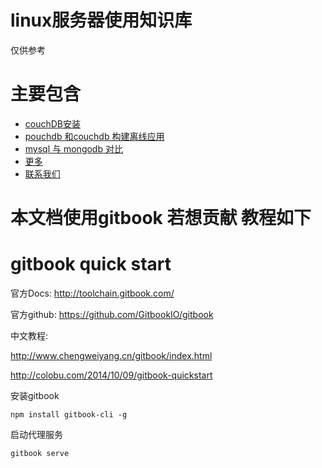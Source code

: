 # linux服务器使用知识库

仅供参考

# 主要包含
* [couchDB安装](docs/couchdb.md)
* [pouchdb 和couchdb 构建离线应用](docs/pouchdb.md)
* [mysql 与 mongodb 对比](docs/mongodb.md)
* [更多](docs/moreinfo.md)
* [联系我们](docs/contact.md)

# 本文档使用gitbook 若想贡献 教程如下
# gitbook quick start 

官方Docs: http://toolchain.gitbook.com/  

官方github: https://github.com/GitbookIO/gitbook  


中文教程: 

http://www.chengweiyang.cn/gitbook/index.html  

http://colobu.com/2014/10/09/gitbook-quickstart  


安装gitbook

	npm install gitbook-cli -g

启动代理服务

	gitbook serve





